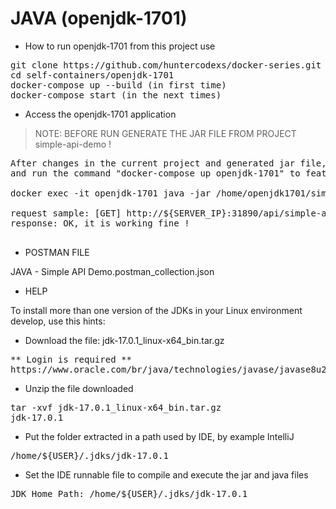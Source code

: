 
# JAVA (openjdk-1701)

- How to run openjdk-1701 from this project use

<pre>
git clone https://github.com/huntercodexs/docker-series.git .
cd self-containers/openjdk-1701
docker-compose up --build (in first time)
docker-compose start (in the next times)
</pre>

- Access the openjdk-1701 application 

> NOTE: BEFORE RUN GENERATE THE JAR FILE FROM PROJECT simple-api-demo !

<pre>
After changes in the current project and generated jar file, copy it into docker container openjdk
and run the command "docker-compose up openjdk-1701" to feature update or execute directly command as

docker exec -it openjdk-1701 java -jar /home/openjdk1701/simple-api-demo/SIMPLE-API-DEMO-22.01.1-SNAPSHOT.jar

request sample: [GET] http://${SERVER_IP}:31890/api/simple-api-demo
response: OK, it is working fine !

</pre>

- POSTMAN FILE

JAVA - Simple API Demo.postman_collection.json

- HELP

To install more than one version of the JDKs in your Linux environment develop, use this hints:

- Download the file: jdk-17.0.1_linux-x64_bin.tar.gz
<pre>
** Login is required **
https://www.oracle.com/br/java/technologies/javase/javase8u211-later-archive-downloads.html
</pre>

- Unzip the file downloaded
<pre>
tar -xvf jdk-17.0.1_linux-x64_bin.tar.gz
jdk-17.0.1
</pre>

- Put the folder extracted in a path used by IDE, by example IntelliJ
<pre>
/home/${USER}/.jdks/jdk-17.0.1
</pre>

- Set the IDE runnable file to compile and execute the jar and java files
<pre>
JDK Home Path: /home/${USER}/.jdks/jdk-17.0.1
</pre>

